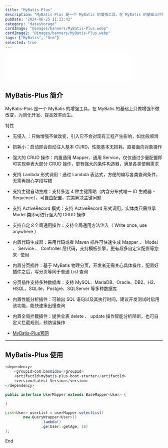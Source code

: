 ```yaml
---
title: "MyBatis-Plus"
description: "MyBatis-Plus 是一个 MyBatis 的增强工具，在 MyBatis 的基础上只做增强不做改变，为简化开发、提高效率而生。"
pubDate: "2024-06-25 11:22:42"
category: "datastorage"
cardImage: "@images/banners/MyBatis-Plus.webp"
cardImage2: "@images/banners/MyBatis-Plus.webp"
tags: ["MyBatis", "Orm"]
selected: true
---
```

<iframe frameborder="no" border="0" marginwidth="0" marginheight="0" width=80% height=86 src="//music.163.com/outchain/player?type=2&id=1371353582&auto=1&height=66"></iframe>

## MyBatis-Plus 简介
MyBatis-Plus 是一个 MyBatis 的增强工具，在 MyBatis 的基础上只做增强不做改变，为简化开发、提高效率而生。

特性
- 无侵入 ：只做增强不做改变，引入它不会对现有工程产生影响，如丝般顺滑
- 损耗小：启动即会自动注入基本 CURD，性能基本无损耗，直接面向对象操作
- 强大的 CRUD 操作：内置通用 Mapper、通用 Service，仅仅通过少量配置即可实现单表大部分 CRUD 操作，更有强大的条件构造器，满足各类使用需求
- 支持 Lambda 形式调用：通过 Lambda 表达式，方便的编写各类查询条件，无需再担心字段写错
- 支持主键自动生成：支持多达 4 种主键策略（内含分布式唯一 ID 生成器 - Sequence），可自由配置，完美解决主键问题
- 支持 ActiveRecord 模式：支持 ActiveRecord 形式调用，实体类只需继承 Model 类即可进行强大的 CRUD 操作
- 支持自定义全局通用操作：支持全局通用方法注入（ Write once, use anywhere ）
- 内置代码生成器：采用代码或者 Maven 插件可快速生成 Mapper 、 Model 、 Service 、 Controller 层代码，支持模板引擎，更有超多自定义配置等您来- 使用
- 内置分页插件：基于 MyBatis 物理分页，开发者无需关心具体操作，配置好插件之后，写分页等同于普通 List 查询
- 分页插件支持多种数据库：支持 MySQL、MariaDB、Oracle、DB2、H2、HSQL、SQLite、Postgre、SQLServer 等多种数据库
- 内置性能分析插件：可输出 SQL 语句以及其执行时间，建议开发测试时启用该功能，能快速揪出慢查询
- 内置全局拦截插件：提供全表 delete 、 update 操作智能分析阻断，也可自定义拦截规则，预防误操作


- [MyBatis-Plus官网](https://baomidou.com/)

-- -
## MyBatis-Plus 使用 
```java
<dependency>
    <groupId>com.baomidou</groupId>
    <artifactId>mybatis-plus-boot-starter</artifactId>
    <version>Latest Version</version>
</dependency>

public interface UserMapper extends BaseMapper<User> {

}

List<User> userList = userMapper.selectList(
        new QueryWrapper<User>()
                .lambda()
                .ge(User::getAge, 18)
);
```




End
